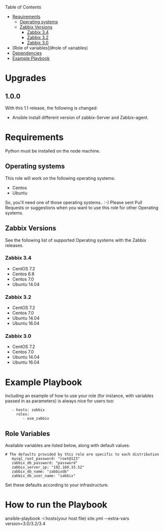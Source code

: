 Table of Contents

- [Requirements](#requirements)
  * [Operating systems](#operating-systems)
  * [Zabbix Versions](#zabbix-versions)
    + [Zabbix 3.4](#zabbix-34)
    + [Zabbix 3.2](#zabbix-32)
    + [Zabbix 3.0](#zabbix-30)
- [Role of variables](#role of variables)
- [Dependencies](#dependencies)
- [Example Playbook](#example-playbook)

# Upgrades

## 1.0.0

With this 1.1 release, the following is changed:

* Ansible install different version of zabbix-Server and Zabbix-agent.
 

# Requirements
Python must be installed on the node machine.

## Operating systems

This role will work on the following operating systems:

 * Centos
 * Ubuntu

So, you'll need one of those operating systems.. :-)
Please sent Pull Requests or suggestions when you want to use this role for other Operating systems.

## Zabbix Versions

See the following list of supported Operating systems with the Zabbix releases.

### Zabbix 3.4

  * CentOS 7.2
  * Centos 6.8
  * Centos 7.0
  * Ubuntu 14.04


### Zabbix 3.2

  * CentOS 7.2
  * Centos 7.0
  * Ubuntu 14.04
  * Ubuntu 16.04

### Zabbix 3.0

  * CentOS 7.2
  * Centos 7.0
  * Ubuntu 14.04
  * Ubuntu 16.04

# Example Playbook
Including an example of how to use your role (for instance, with variables passed in as parameters) is always nice for users too:
```
   - hosts: zabbix
     roles:
        - osm_zabbix
```
## Role Variables

Available variables are listed below, along with default values:

    # The defaults provided by this role are specific to each distribution
       mysql_root_password: "root@123"
       zabbix_db_password: "password"
       zabbix_server_ip: "192.168.33.52"
       zabbix_db_name: "zabbixdb"
       zabbix_db_user_name: "zabbix"

Set these defaults according to your infrastructure.


# How to run the Playbook
ansible-playbook -i hosts(your host file) site.yml --extra-vars version=3.0/3.2/3.4


